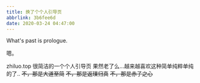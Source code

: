 ```yaml
---
title: 换了个个人引导页
abbrlink: 3b6fee6d
date: 2020-03-24 04:47:00
---
```

What's past is prologue.

<!--more-->嗯。
zhiluo.top
很简洁的一个个人引导页
果然老了么...越来越喜欢这种简单纯粹单纯的了..
~~不，那是大道至简~~
~~不，那是返璞归真~~
~~不，那是赤子之心~~